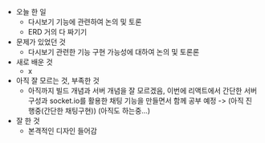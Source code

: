 - 오늘 한 일
  - 다시보기 기능에 관련하여 논의 및 토론
  - ERD 거의 다 짜기기
- 문제가 있었던 것
  - 다시보기 관련한 기능 구현 가능성에 대하여 논의 및 토론론
- 새로 배운 것
  - x
- 아직 잘 모르는 것, 부족한 것
  - 아직까지 빌드 개념과 서버 개념을 잘 모르겠음, 이번에 리액트에서 간단한 서버 구성과
    socket.io를 활용한 채팅 기능을 만들면서 함께 공부 예정 -> (아직 진행중(간단한 채팅구현))
    (아직도 하는중...)
- 잘 한 것
  - 본격적인 디자인 들어감
